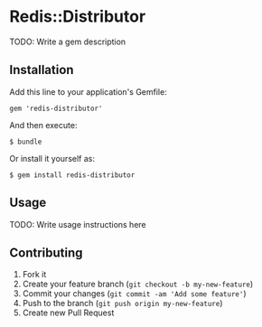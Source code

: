 # Redis::Distributor

TODO: Write a gem description

## Installation

Add this line to your application's Gemfile:

    gem 'redis-distributor'

And then execute:

    $ bundle

Or install it yourself as:

    $ gem install redis-distributor

## Usage

TODO: Write usage instructions here

## Contributing

1. Fork it
2. Create your feature branch (`git checkout -b my-new-feature`)
3. Commit your changes (`git commit -am 'Add some feature'`)
4. Push to the branch (`git push origin my-new-feature`)
5. Create new Pull Request
